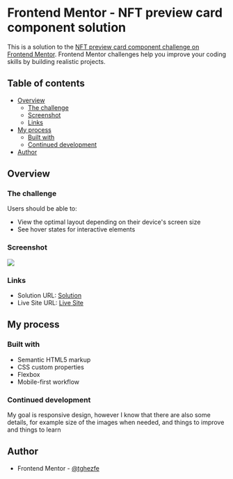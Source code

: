 # Frontend Mentor - NFT preview card component solution

This is a solution to the [NFT preview card component challenge on Frontend Mentor](https://www.frontendmentor.io/challenges/nft-preview-card-component-SbdUL_w0U). Frontend Mentor challenges help you improve your coding skills by building realistic projects.

## Table of contents

- [Overview](#overview)
  - [The challenge](#the-challenge)
  - [Screenshot](#screenshot)
  - [Links](#links)
- [My process](#my-process)
  - [Built with](#built-with)
  - [Continued development](#continued-development)
- [Author](#author)

## Overview

### The challenge

Users should be able to:

- View the optimal layout depending on their device's screen size
- See hover states for interactive elements

### Screenshot

![](./screenshot.jpg)

### Links

- Solution URL: [Solution](https://github.com/tghezfe/nft-preview-card-component-main.io)
- Live Site URL: [Live Site](https://tghezfe.github.io/nft-preview-card-component-main.io/)

## My process

### Built with

- Semantic HTML5 markup
- CSS custom properties
- Flexbox
- Mobile-first workflow

### Continued development

My goal is responsive design, however I know that there are also some details, for example size of the images when needed, and things to improve and things to learn

## Author

- Frontend Mentor - [@tghezfe](https://www.frontendmentor.io/profile/tghezfe)
